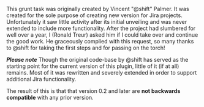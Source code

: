 This grunt task was originally created by Vincent "@shift" Palmer. It was created for the sole purpose of creating new version for Jira projects. Unfortunately it saw little activity after its initial unveiling and was never extended to include more functionality. After the project had slumbered for well over a year, I (Ronald Treur) asked him if I could take over and continue the good work. He graceously complied with this request, so many thanks to @shift for taking the first steps and for passing on the torch!

***Please note***
Though the original code-base by @shift has served as the starting point for the current version of this plugin, little of it (if at all) remains. Most of it was rewritten and severely extended in order to support additional Jira functionality. 

The result of this is that that version 0.2 and later are **not backwards compatible** with any prior version.